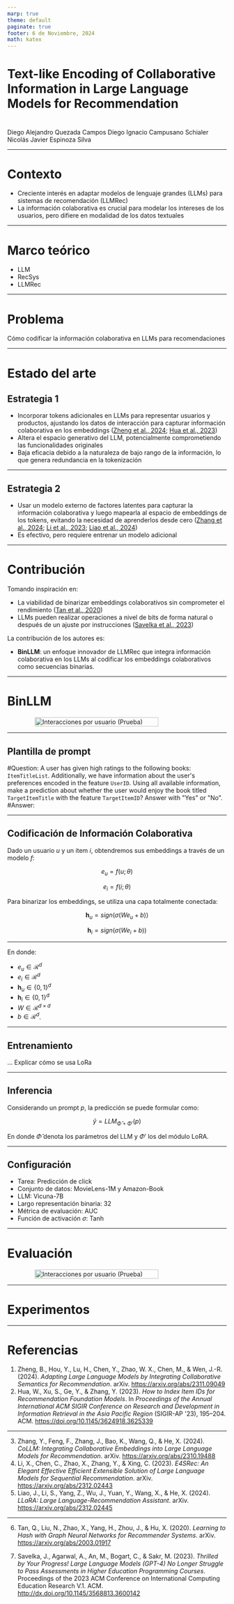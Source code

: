 ```yaml
---
marp: true
theme: default
paginate: true
footer: 6 de Noviembre, 2024
math: katex
---
```


<style>
    
img[alt~="center"] {
  display: block;
  margin: 0 auto;
}

.center-align {
    margin-right: auto !important;
    margin-left: auto !important;
    text-align: center;
}

.right-align {
    text-align: right;
}

.figure-container {
  display: flex;
  justify-content: space-evenly;
  margin: 0 0 0 0;
  padding: 0 0 0 0;
}

</style>

# Text-like Encoding of Collaborative Information in Large Language Models for Recommendation


#
Diego Alejandro Quezada Campos
Diego Ignacio Campusano Schialer
Nicolás Javier Espinoza Silva


---
# Contexto

* Creciente interés en adaptar modelos de lenguaje grandes (LLMs) para sistemas de recomendación (LLMRec)
* La información colaborativa es crucial para modelar los intereses de los usuarios, pero difiere en modalidad de los datos textuales

---
# Marco teórico

* LLM
* RecSys
* LLMRec

---
# Problema

Cómo codificar la información colaborativa en LLMs para recomendaciones


---
# Estado del arte

## Estrategia 1

* Incorporar tokens adicionales en LLMs para representar usuarios y productos, ajustando los datos de interacción para capturar información colaborativa en los embeddings ([Zheng et al., 2024](https://arxiv.org/abs/2311.09049); [Hua et al., 2023](http://dx.doi.org/10.1145/3624918.3625339))
* Altera el espacio generativo del LLM, potencialmente comprometiendo las funcionalidades originales
* Baja eficacia debido a la naturaleza de bajo rango de la información, lo que genera redundancia en la tokenización


---

## Estrategia 2

* Usar un modelo externo de factores latentes para capturar la información colaborativa y luego mapearla al espacio de embeddings de los tokens, evitando la necesidad de aprenderlos desde cero ([Zhang et al., 2024](https://arxiv.org/abs/2310.19488); [Li et al., 2023](https://arxiv.org/abs/2312.02443); [Liao et al., 2024](https://arxiv.org/abs/2312.02445))
* Es efectivo, pero requiere entrenar un modelo adicional



---
# Contribución

Tomando inspiración en:

* La viabilidad de binarizar embeddings colaborativos sin comprometer el rendimiento ([Tan et al., 2020](https://arxiv.org/abs/2003.01917))
* LLMs pueden realizar operaciones a nivel de bits de forma natural o después de un ajuste por instrucciones ([Savelka et al., 2023](http://dx.doi.org/10.1145/3568813.3600142))


La contribución de los autores es:

* **BinLLM**: un enfoque innovador de LLMRec que integra información colaborativa en los LLMs al codificar los embeddings colaborativos como secuencias binarias.

---
# BinLLM

<div style="display: flex; justify-content: space-around; margin-top: 20px;">
  
  <img src="./images/bin-llm.png" alt="Interacciones por usuario (Prueba)" style="width: 75%; height: auto;"/>

</div>

---

## Plantilla de prompt

#Question: A user has given high ratings to the following books: ``ItemTitleList``. Additionally, we have information about the user's preferences encoded in the feature ``UserID``. Using all available information, make a prediction about whether the user would enjoy the book titled ``TargetItemTitle`` with the feature ``TargetItemID``? Answer with "Yes" or "No".
#Answer:

---

## Codificación de Información Colaborativa

Dado un usuario $u$ y un item $i$, obtendremos sus embeddings a través de un modelo $f$:

$$
e_u = f (u; \theta)
$$

$$
e_i = f (i; \theta)
$$


Para binarizar los embeddings, se utiliza una capa totalmente conectada:

$$
\bm{h}_u = sign(\sigma(We_u + b))
$$

$$
\bm{h}_i = sign(\sigma(We_i + b))
$$

---

En donde:

* $e_u \in \mathcal{R}^d$
* $e_i \in \mathcal{R}^d$
* $\bm{h}_u \in \{0, 1\}^d$
* $\bm{h}_i \in \{0, 1\}^d$
* $W \in \mathcal{R}^{d \times d}$
* $b \in \mathcal{R}^d$.

---

## Entrenamiento

... Explicar cómo se usa LoRa

---

## Inferencia

Considerando un prompt $p$, la predicción se puede formular como:

$$
\hat{y} = LLM_{\hat{\Phi} + \Phi'}(p)
$$

En donde $\hat{\Phi}$ denota los parámetros del LLM y $\Phi'$ los del módulo LoRA.

---

## Configuración

* Tarea: Predicción de click
* Conjunto de datos: MovieLens-1M y Amazon-Book
* LLM: Vicuna-7B
* Largo representación binaria: 32
* Métrica de evaluación: AUC
* Función de activación $\sigma$: Tanh

---
# Evaluación

<div style="display: flex; justify-content: space-around; margin-top: 20px;">
  
  <img src="./images/results.png" alt="Interacciones por usuario (Prueba)" style="width: 75%; height: auto;"/>

</div>

---

# Experimentos

---
# Referencias

1. Zheng, B., Hou, Y., Lu, H., Chen, Y., Zhao, W. X., Chen, M., & Wen, J.-R. (2024). *Adapting Large Language Models by Integrating Collaborative Semantics for Recommendation*. arXiv. https://arxiv.org/abs/2311.09049
2. Hua, W., Xu, S., Ge, Y., & Zhang, Y. (2023). *How to Index Item IDs for Recommendation Foundation Models*. In *Proceedings of the Annual International ACM SIGIR Conference on Research and Development in Information Retrieval in the Asia Pacific Region* (SIGIR-AP '23), 195–204. ACM. https://doi.org/10.1145/3624918.3625339

---
3. Zhang, Y., Feng, F., Zhang, J., Bao, K., Wang, Q., & He, X. (2024). *CoLLM: Integrating Collaborative Embeddings into Large Language Models for Recommendation*. arXiv. https://arxiv.org/abs/2310.19488
4. Li, X., Chen, C., Zhao, X., Zhang, Y., & Xing, C. (2023). *E4SRec: An Elegant Effective Efficient Extensible Solution of Large Language Models for Sequential Recommendation*. arXiv. https://arxiv.org/abs/2312.02443
5. Liao, J., Li, S., Yang, Z., Wu, J., Yuan, Y., Wang, X., & He, X. (2024). *LLaRA: Large Language-Recommendation Assistant*. arXiv. https://arxiv.org/abs/2312.02445

---

6. Tan, Q., Liu, N., Zhao, X., Yang, H., Zhou, J., & Hu, X. (2020). *Learning to Hash with Graph Neural Networks for Recommender Systems*. arXiv. https://arxiv.org/abs/2003.01917  

7. Savelka, J., Agarwal, A., An, M., Bogart, C., & Sakr, M. (2023). *Thrilled by Your Progress! Large Language Models (GPT-4) No Longer Struggle to Pass Assessments in Higher Education Programming Courses*. Proceedings of the 2023 ACM Conference on International Computing Education Research V.1. ACM. http://dx.doi.org/10.1145/3568813.3600142  
